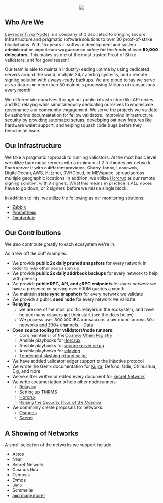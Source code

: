 
<p align="center">
  <img src="https://user-images.githubusercontent.com/9121234/190864636-b5047a5b-8f44-42ed-a9de-62095bebd2a3.jpg" />
</p>

## Who Are We
[Lavender.Fives Nodes](https://www.lavenderfive.com/) is a company of 3 dedicated to bringing secure infrastructure and pragmatic software solutions to over 30 proof-of-stake blockchains. With 15+ years in software development and system administration experience we guarantee safety for the funds of over **50,000 delegators**. This makes us one of the most trusted Proof of Stake validators, and for good reason!

Our team is able to maintain industry-leading uptime by using dedicated servers around the world, 
multiple 24/7 alerting systems, and a remote signing solution with always-ready backups. We are proud to say we serve as validators on more than 30 mainnets processing Millions of transactions every month!

We differentiate ourselves through our public infrastructure like API nodes and IBC relaying while simultaneously dedicating ourselves to wholesome governance and community engagement. We serve the projects we validate by authoring documentation for fellow validators, improving infrastructure security by providing automated setups, developing out new features like hardware wallet support, and helping squash code bugs before they become an issue.

## Our Infrastructure

We take a pragmatic approach to running validators. At the most basic level we utilize bare metal servers with a minimum of 2 full nodes per network. 
Each server is with a different providers, Cherry, Ionos, Leaseweb, DigitalOcean, AWS, Hetzner, OVHCloud, or MEVspace, spread across multiple geographic locations.
In addition, we utilize [Horcrux](https://github.com/strangelove-ventures/horcrux) as our remote signing solution, with 3 signers. What this means in practice is *ALL* nodes have to go down, or 2 signers, before we miss a single block.

In addition to this, we utilize the following as our monitoring solutions:
- [Zabbix](https://www.zabbix.com/)
- [Prometheus](https://prometheus.io/)
- [Tenderduty](https://github.com/blockpane/tenderduty)

## Our Contributions

We also contribute greatly to each ecosystem we're in. 

As a few off the cuff examples:

- We provide **public 2x daily pruned snapshots** for every network in order to help other nodes spin up
- We provide **public 2x daily addrbook backups** for every network to help with peering
- We provide **public RPC, API, and gRPC endpoints** for every network we have a presence on serving over 600M queries a month
- We maintain **state sync snapshots** for every network we validate
- We provide a public **seed node** for every network we validate
- **Relaying**: 
  - we are one of the most prolific relayers in the ecosystem, and have helped many relayers get their start (see the docs below)
  - We process over 300,000 IBC transactions a per month across 30+ networks and 200+ channels. - [Data](https://relayers.smartstake.io/relayer/F87ADDB700C0CC94)
- **Open source tooling for validators/node runners**:
  - Core maintainer of the [Cosmos Chain Registry](https://github.com/cosmos/chain-registry) 
  - Ansible playbooks for [Horcrux](https://github.com/LavenderFive/horcrux-ansible)
  - Ansible playbooks for [secure server setup](https://github.com/LavenderFive/secure-server-setup-ansible)
  - Ansible playbooks for [relaying](https://github.com/LavenderFive/ibc-relayer-ansible)
  - [Tendermint slashing refund script](https://github.com/LavenderFive/slash_refunds_tendermint)
- We have addded validator ledger support to the Injective protocol
- We wrote the Gentx documentation for [Kujira](https://github.com/Team-Kujira/networks/pull/5), Defund, Odin, Chihuahua, Dig, and more
- We've either written or edited every document for [Secret Network](https://docs.scrt.network/)
- We write documentation to help other node runners:
  - [Relaying](https://docs.scrt.network/relayers/setting-up-hermes.html)
  - [Setting up TMKMS](https://gist.github.com/dylanschultzie/c7c4eed531df0f004a50c5395e1604b3)
  - [Horcrux](https://gist.github.com/dylanschultzie/0a0b10cf695749f9697197759e7b12ec)
  - [Raising the Security Floor of the Cosmos](https://medium.com/@lavenderfive/raising-the-security-floor-of-the-cosmos-2467f5e71966)
- We commonly create proposals for networks:
  - [Osmosis](https://commonwealth.im/osmosis/proposal/discussion/2487-proposal-discussion-signaling-proposal-for-scrt-incentivized-pools)
  - [Secret](https://secretnodes.com/secret/chains/secret-4/governance/proposals/93)

## A Showing of Networks
A small selection of the networks we support include:
- Aptos
- Near
- Secret Network
- Cosmos Hub 
- Osmosis
- Evmos
- Juno
- Sommelier
- [and many more!](https://www.lavenderfive.com/)
